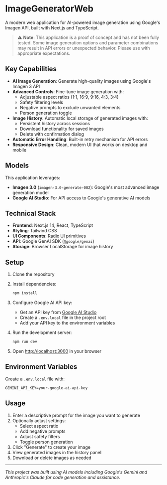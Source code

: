 # ImageGeneratorWeb

A modern web application for AI-powered image generation using Google's Imagen API, built with Next.js and TypeScript.

> ⚠️ **Note**: This application is a proof of concept and has not been fully tested. Some image generation options and parameter combinations may result in API errors or unexpected behavior. Please use with appropriate expectations.

## Key Capabilities

- **AI Image Generation**: Generate high-quality images using Google's Imagen 3 API
- **Advanced Controls**: Fine-tune image generation with:
  - Adjustable aspect ratios (1:1, 16:9, 9:16, 4:3, 3:4)
  - Safety filtering levels
  - Negative prompts to exclude unwanted elements
  - Person generation toggle
- **Image History**: Automatic local storage of generated images with:
  - Persistent history across sessions
  - Download functionality for saved images
  - Delete with confirmation dialog
- **Automatic Error Handling**: Built-in retry mechanism for API errors
- **Responsive Design**: Clean, modern UI that works on desktop and mobile

## Models

This application leverages:
- **Imagen 3.0** (`imagen-3.0-generate-002`): Google's most advanced image generation model
- **Google AI Studio**: For API access to Google's generative AI models

## Technical Stack

- **Frontend**: Next.js 14, React, TypeScript
- **Styling**: Tailwind CSS
- **UI Components**: Radix UI primitives
- **API**: Google GenAI SDK (`@google/genai`)
- **Storage**: Browser LocalStorage for image history

## Setup

1. Clone the repository
2. Install dependencies:
   ```bash
   npm install
   ```

3. Configure Google AI API key:
   - Get an API key from [Google AI Studio](https://aistudio.google.com/apikey)
   - Create a `.env.local` file in the project root
   - Add your API key to the environment variables

4. Run the development server:
   ```bash
   npm run dev
   ```

5. Open [http://localhost:3000](http://localhost:3000) in your browser

## Environment Variables

Create a `.env.local` file with:
```
GEMINI_API_KEY=your-google-ai-api-key
```

## Usage

1. Enter a descriptive prompt for the image you want to generate
2. Optionally adjust settings:
   - Select aspect ratio
   - Add negative prompts
   - Adjust safety filters
   - Toggle person generation
3. Click "Generate" to create your image
4. View generated images in the history panel
5. Download or delete images as needed

---

*This project was built using AI models including Google's Gemini and Anthropic's Claude for code generation and assistance.*